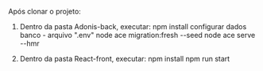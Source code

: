 Após clonar o projeto: 

1) Dentro da pasta Adonis-back, executar: 
    npm install
    configurar dados banco - arquivo ".env"
    node ace migration:fresh --seed
    node ace serve --hmr
    
2) Dentro da pasta React-front, executar: 
    npm install
    npm run start

